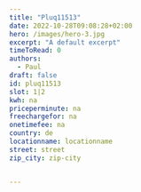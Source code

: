 ```yaml
---
title: "Pluq11513"
date: 2022-10-28T09:08:28+02:00
hero: /images/hero-3.jpg
excerpt: "A default excerpt"
timeToRead: 0
authors:
  - Paul
draft: false
id: pluq11513
slot: 1|2
kwh: na
priceperminute: na
freechargefor: na
onetimefee: na
country: de
locationname: locationname
street: street
zip_city: zip-city


---
```

